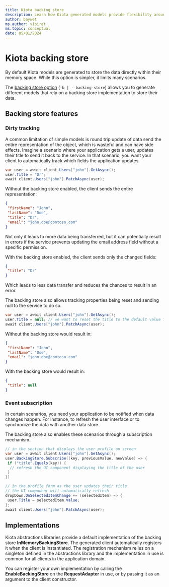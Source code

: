```yaml
---
title: Kiota backing store
description: Learn how Kiota generated models provide flexibility around data storage and events subscriptions.
author: baywet
ms.author: vibiret
ms.topic: conceptual
date: 05/01/2024
---
```


# Kiota backing store

By default Kiota models are generated to store the data directly within their memory space. While this option is simpler, it limits many scenarios.

The [backing store option](./using.md) (`-b | --backing-store`) allows you to generate different models that rely on a backing store implementation to store their data.

## Backing store features

### Dirty tracking

A common limitation of simple models is round trip update of data send the entire representation of the object, which is wasteful and can have side effects.
Imagine a scenario where your application gets a user, updates their title to send it back to the service. In that scenario, you want your client to automatically track which fields the application updates.

```csharp
var user = await client.Users["john"].GetAsync();
user.Title = "Dr";
await client.Users["john"].PatchAsync(user);
```

Without the backing store enabled, the client sends the entire representation:

```json
{
 "firstName": "John",
 "lastName": "Doe",
 "title": "Dr",
 "email": "john.doe@contoso.com"
}
```

Not only it leads to more data being transferred, but it can potentially result in errors if the service prevents updating the email address field without a specific permission.

With the backing store enabled, the client sends only the changed fields:

```json
{
 "title": "Dr"
}
```

Which leads to less data transfer and reduces the chances to result in an error.

The backing store also allows tracking properties being reset and sending null to the service to do so.

```csharp
var user = await client.Users["john"].GetAsync();
user.Title = null; // we want to reset the title to the default value from the service
await client.Users["john"].PatchAsync(user);
```

Without the backing store would result in:

```json
{
 "firstName": "John",
 "lastName": "Doe",
 "email": "john.doe@contoso.com"
}
```

With the backing store would result in:

```json
{
 "title": null
}
```

### Event subscription

In certain scenarios, you need your application to be notified when data changes happen. For instance, to refresh the user interface or to synchronize the data with another data store.

The backing store also enables these scenarios through a subscription mechanism.

```csharp
// in the section that displays the user profile on screen
var user = await client.Users["john"].GetAsync();
user.BackingStore.Subscribe((key, previousValue, newValue) => {
 if ("title".Equals(key)) {
  // refresh the UI component displaying the title of the user
 }
})

// in the profile form as the user updates their title
// the UI component will automatically refresh
dropDown.OnSelectedItemChange += (selectedItem) => {
 user.Title = selectedItem.Value;
};
await client.Users["john"].PatchAsync(user);
```

## Implementations

Kiota abstractions libraries provide a default implementation of the backing store **InMemoryBackingStore**. The generated client automatically registers it when the client is instantiated. The registration mechanism relies on a singleton defined in the abstractions library and the implementation in use is common for all clients in the application domain.

You can register your own implementation by calling the **EnableBackingStore** on the **RequestAdapter** in use, or by passing it as an argument to the client constructor.
